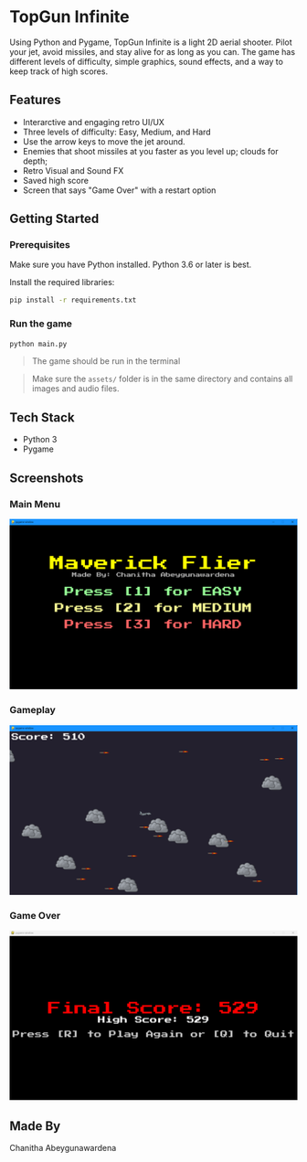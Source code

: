 # TopGun Infinite

Using Python and Pygame, TopGun Infinite is a light 2D aerial shooter. Pilot your jet, avoid missiles, and stay alive for as long as you can. The game has different levels of difficulty, simple graphics, sound effects, and a way to keep track of high scores.

## Features
- Interarctive and engaging retro UI/UX
- Three levels of difficulty: Easy, Medium, and Hard
- Use the arrow keys to move the jet around.
- Enemies that shoot missiles at you faster as you level up; clouds for depth;
- Retro Visual and Sound FX
- Saved high score
- Screen that says "Game Over" with a restart option

## Getting Started
### Prerequisites
Make sure you have Python installed. Python 3.6 or later is best.

Install the required libraries:

```bash
pip install -r requirements.txt
```

### Run the game

```bash
python main.py
```
> The game should be run in the terminal

> Make sure the `assets/` folder is in the same directory and contains all images and audio files.

## Tech Stack
- Python 3
- Pygame

## Screenshots

### Main Menu
![Main Menu](screenshots/menu.png)

### Gameplay
![Gameplay](screenshots/gameplay.png)

### Game Over
![Game Over](screenshots/gameover.png)


## Made By
Chanitha Abeygunawardena

